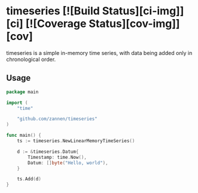 # timeseries [![Build Status][ci-img]][ci] [![Coverage Status][cov-img]][cov]

timeseries is a simple in-memory time series, with data being added only in
chronological order.

## Usage

```go
package main

import (
    "time"

    "github.com/zannen/timeseries"
)

func main() {
    ts := timeseries.NewLinearMemoryTimeSeries()

    d := &timeseries.Datum{
        Timestamp: time.Now(),
        Datum: []byte("Hello, world"),
    }

    ts.Add(d)
}
```
